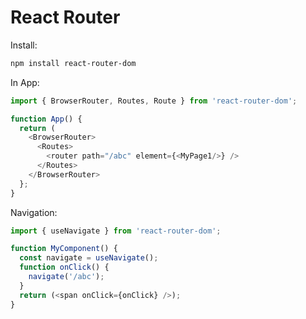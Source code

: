 # React Router

Install:

```Bash
npm install react-router-dom
```

In App:

```JavaScript
import { BrowserRouter, Routes, Route } from 'react-router-dom';

function App() {
  return (
    <BrowserRouter>
      <Routes>
        <router path="/abc" element={<MyPage1/>} />
      </Routes>
    </BrowserRouter>
  };
}
```

Navigation:

```JavaScript
import { useNavigate } from 'react-router-dom';

function MyComponent() {
  const navigate = useNavigate();
  function onClick() {
    navigate('/abc');
  }
  return (<span onClick={onClick} />);
}
```
